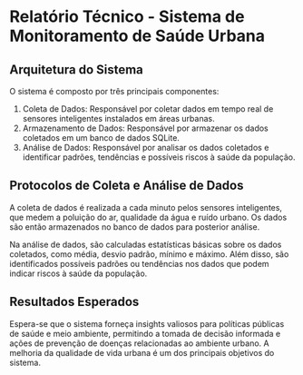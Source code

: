 # Relatório Técnico - Sistema de Monitoramento de Saúde Urbana

## Arquitetura do Sistema

O sistema é composto por três principais componentes:

1. Coleta de Dados: Responsável por coletar dados em tempo real de sensores inteligentes instalados em áreas urbanas.
2. Armazenamento de Dados: Responsável por armazenar os dados coletados em um banco de dados SQLite.
3. Análise de Dados: Responsável por analisar os dados coletados e identificar padrões, tendências e possíveis riscos à saúde da população.

## Protocolos de Coleta e Análise de Dados

A coleta de dados é realizada a cada minuto pelos sensores inteligentes, que medem a poluição do ar, qualidade da água e ruído urbano. Os dados são então armazenados no banco de dados para posterior análise.

Na análise de dados, são calculadas estatísticas básicas sobre os dados coletados, como média, desvio padrão, mínimo e máximo. Além disso, são identificados possíveis padrões ou tendências nos dados que podem indicar riscos à saúde da população.

## Resultados Esperados

Espera-se que o sistema forneça insights valiosos para políticas públicas de saúde e meio ambiente, permitindo a tomada de decisão informada e ações de prevenção de doenças relacionadas ao ambiente urbano. A melhoria da qualidade de vida urbana é um dos principais objetivos do sistema.

